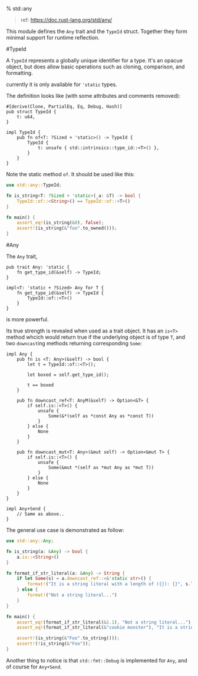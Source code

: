 % std::any

> ref: https://doc.rust-lang.org/std/any/

This module defines the `Any` trait and the `TypeId` struct. Together they form minimal support for runtime reflection.

#TypeId

A `TypeId` represents a globally unique identifier for a type. It's an opacue object, but does allow basic operations such as cloning, comparison, and formatting.

currently it is only available for `'static` types.

The definition looks like (with some attributes and comments removed):

```ignore
#[derive(Clone, PartialEq, Eq, Debug, Hash)]
pub struct TypeId {
    t: u64,
}

impl TypeId {
    pub fn of<T: ?Sized + 'static>() -> TypeId {
        TypeId {
            t: unsafe { std::intrinsics::type_id::<T>() },
        }
    }
}
```

Note the static method `of`. It should be used like this:

```rust
use std::any::TypeId;

fn is_string<T: ?Sized + 'static>(_a: &T) -> bool {
    TypeId::of::<String>() == TypeId::of::<T>()
}

fn main() {
    assert_eq!(is_string(&0), false);
    assert!(is_string(&"foo".to_owned()));
}
```

#Any

The `Any` trait,

```ignore
pub trait Any: 'static {
    fn get_type_id(&self) -> TypeId;
}

impl<T: 'static + ?Sized> Any for T {
    fn get_type_id(&self) -> TypeId {
        TypeId::of::<T>()
    }
}
```

is more powerful.

Its true strength is revealed when used as a trait object. It has an `is<T>` method whcich would return true if the underlying object is of type `T`, and two `downcast`ing methods returning corresponding `Some`:

```ignore
impl Any {
    pub fn is <T: Any>(&self) -> bool {
        let t = TypeId::of::<T>();

        let boxed = self.get_type_id();

        t == boxed
    }

    pub fn downcast_ref<T: AnyM(&self) -> Option<&T> {
        if self.is::<T>() {
            unsafe {
                Some(&*(self as *const Any as *const T))
            }
        } else {
            None
        }
    }

    pub fn downcast_mut<T: Any>(&mut self) -> Option<&mut T> {
        if self.is::<T>() {
            unsafe {
                Some(&mut *(self as *mut Any as *mut T))
            }
        } else {
            None
        }
    }
}

impl Any+Send {
    // Same as above..
}
```

The general use case is demonstrated as follow:

```rust
use std::any::Any;

fn is_string(a: &Any) -> bool {
    a.is::<String>()   
}

fn format_if_str_literal(a: &Any) -> String {
    if let Some(s) = a.downcast_ref::<&'static str>() {
        format!("It is a string literal with a length of ({}): {}", s.len(), s)
    } else {
        format!("Not a string literal...")
    }
}

fn main() {
    assert_eq!(format_if_str_literal(&1.1), "Not a string literal...");
    assert_eq!(format_if_str_literal(&"cookie monster"), "It is a string literal with a length of (14): cookie monster");

    assert!(is_string(&"Foo".to_string()));
    assert!(!is_string(&"Foo"));
}
```

Another thing to notice is that `std::fmt::Debug` is implemented for `Any`, and of course for `Any+Send`.